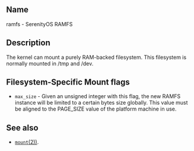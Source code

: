 ## Name

ramfs - SerenityOS RAMFS

## Description

The kernel can mount a purely RAM-backed filesystem.
This filesystem is normally mounted in /tmp and /dev.

## Filesystem-Specific Mount flags

- `max_size` - Given an unsigned integer with this flag, the new RAMFS instance will be
    limited to a certain bytes size globally. This value must be aligned to the PAGE_SIZE value
    of the platform machine in use.

## See also

* [`mount`(2))](help://man/2/mount).
